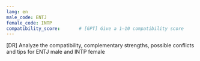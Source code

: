 ```yaml
---
lang: en
male_code: ENTJ
female_code: INTP
compatibility_score:       # [GPT] Give a 1–10 compatibility score
---
```


[DR] Analyze the compatibility, complementary strengths, possible conflicts and tips for ENTJ male and INTP female

